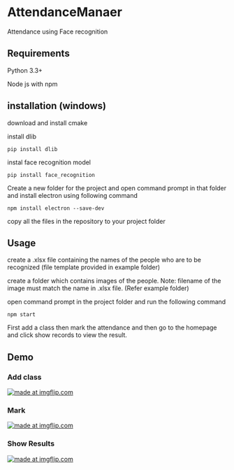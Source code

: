 # AttendanceManaer
Attendance using Face recognition

## Requirements
Python 3.3+

Node js with npm

## installation (windows)
download and install cmake

install dlib
```
pip install dlib
```

instal face recognition model
```
pip install face_recognition
```

Create a new folder for the project and open command prompt in that folder and install electron using following command
```
npm install electron --save-dev
```

copy all the files in the repository to your project folder

## Usage
create a .xlsx file containing the names of the people who are to be recognized (file template provided in example folder)

create a folder which contains images of the people. Note: filename of the image must match the name in .xlsx file. (Refer example folder)

open command prompt in the project folder and run the following command
```
npm start
```

First add a class then mark the attendance and then go to the homepage and click show records to view the result.

## Demo
### Add class
<a href="https://imgflip.com/gif/2zvhj0"><img src="https://i.imgflip.com/2zvhj0.gif" title="made at imgflip.com"/></a>


### Mark
<a href="https://imgflip.com/gif/2zvhkd"><img src="https://i.imgflip.com/2zvhkd.gif" title="made at imgflip.com"/></a>


### Show Results
<a href="https://imgflip.com/gif/2zvhln"><img src="https://i.imgflip.com/2zvhln.gif" title="made at imgflip.com"/></a>

